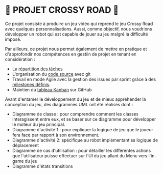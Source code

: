 # 🐧 PROJET CROSSY ROAD 🐧
Ce projet consiste à produire un jeu vidéo qui reprend le jeu Crossy Road avec quelques personnalisations.
Aussi, comme objectif, nous voudrions développer un robot qui est capable de jouer au jeu malgré la difficulté imposé.

Par ailleurs, ce projet nous permet également de mettre en pratique et d'approfondir nos compétences en gestiin de projet en tenant en considération :
- La [répartition des tâches](https://github.com/CrossyRoad-cnam/CrossyRoad-Project/milestones?state=closed)
- L'organisation du [code source](https://github.com/CrossyRoad-cnam/CrossyRoad-Project) avec git
- Travail en mode Agile avec la gestion des issues par sprint grâce à des [milestones définis](https://github.com/CrossyRoad-cnam/CrossyRoad-Project/milestones?state=closed).
- Maintien du [tableau Kanban](https://github.com/orgs/CrossyRoad-cnam/projects/2) sur GitHub

Avant d'entamer le développement du jeu et de mieux appréhender la conception du jeu, des diagrammes UML ont été réalisés dont :
- Diagramme de classe : pour comprendre comment les classes interagissent entre eux, et se baser sur ce diagramme pour développer le moteur du jeu principal.
- Diagramme d'activité 1 : pour expliquer la logique de jeu que le joueur fera face par rapport à son environnement.
- Diagramme d'activité 2: spécifique au robot implémentant sa logique de déplacement
- Diagramme de cas d'utilisation : pour détailler les différentes actions que l'utilisateur puisse effectuer sur l'UI du jeu allant du Menu vers l'in-game du jeu
- Diagramme d'états transitions

